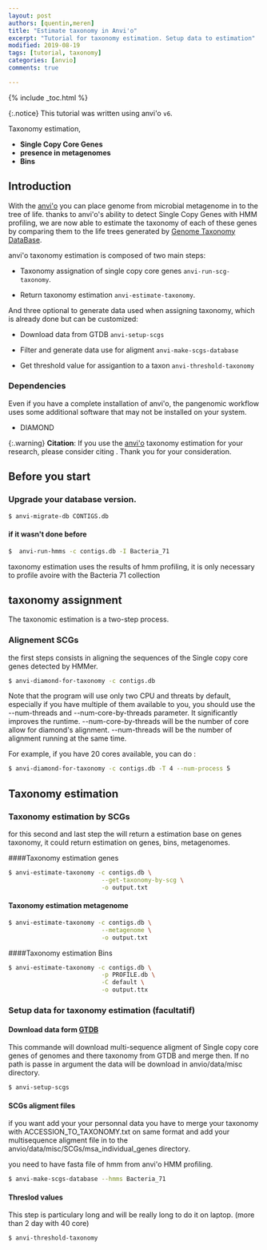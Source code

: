 ```yaml
---
layout: post
authors: [quentin,meren]
title: "Estimate taxonomy in Anvi'o"
excerpt: "Tutorial for taxonomy estimation. Setup data to estimation"
modified: 2019-08-19
tags: [tutorial, taxonomy]
categories: [anvio]
comments: true

---
```


{% include _toc.html %}

{:.notice}
This tutorial was written using anvi'o `v6`.


Taxonomy estimation,
* **Single Copy Core Genes**
* **presence in metagenomes** 
* **Bins**

## Introduction

With the [anvi'o](https://peerj.com/articles/1319/) you can place genome from microbial metagenome in to the tree of life.
thanks to anvi'o's ability to detect Single Copy Genes with HMM profiling, we are now able to estimate the taxonomy of each of these genes by comparing them to the life trees generated by [Genome Taxonomy DataBase]({https://gtdb.ecogenomic.org/}).


 anvi'o taxonomy estimation is composed of two main steps:

* Taxonomy assignation of single copy core genes `anvi-run-scg-taxonomy`.

* Return taxonomy estimation `anvi-estimate-taxonomy`.


And three optional to generate data used when assigning taxonomy, which is already done but can be customized:

* Download data from GTDB `anvi-setup-scgs`

* Filter and generate data use for aligment `anvi-make-scgs-database`

* Get threshold value for assigantion to a taxon `anvi-threshold-taxonomy`

### Dependencies

Even if you have a complete installation of anvi'o, the pangenomic workflow uses some additional software that may not be installed on your system.

* DIAMOND 

{:.warning}
**Citation**: If you use the [anvi'o](https://peerj.com/articles/1319/) taxonomy estimation for your research, please consider citing . Thank you for your consideration.

## Before you start



### Upgrade your database version.

``` bash
$ anvi-migrate-db CONTIGS.db
```


#### if it wasn't done before
``` bash
$  anvi-run-hmms -c contigs.db -I Bacteria_71
```
taxonomy estimation uses the results of hmm profiling, it is only necessary to profile avoire with the Bacteria 71 collection


## taxonomy assignment


The taxonomic estimation is a two-step process.


### Alignement SCGs

the first steps consists in aligning the sequences of the Single copy core genes detected by HMMer.

``` bash
$ anvi-diamond-for-taxonomy -c contigs.db
```


Note that the program will use only two CPU and threats by default, especially if you have multiple of them available to you, you should use the --num-threads and --num-core-by-threads parameter. It significantly improves the runtime. --num-core-by-threads will be the number of core allow for diamond's alignment. --num-threads will be the number of alignment running at the same time.

For example, if you have 20 cores available, you can do :


``` bash
$ anvi-diamond-for-taxonomy -c contigs.db -T 4 --num-process 5
 ```

## Taxonomy estimation

### Taxonomy estimation by SCGs

for this second and last step the will return a estimation base on genes taxonomy, it could return estimation on genes, bins, metagenomes. 


####Taxonomy estimation genes

``` bash
$ anvi-estimate-taxonomy -c contigs.db \
                          --get-taxonomy-by-scg \
                          -o output.txt
```

#### Taxonomy estimation metagenome

``` bash
$ anvi-estimate-taxonomy -c contigs.db \
                          --metagenome \
                          -o output.txt
```

####Taxonomy estimation Bins

``` bash
$ anvi-estimate-taxonomy -c contigs.db \
                          -p PROFILE.db \
                          -C default \
                          -o output.ttx
```




### Setup data for taxonomy estimation (facultatif)

#### Download data form [GTDB]({https://gtdb.ecogenomic.org/})

This commande will download multi-sequence aligment of Single copy core genes of genomes and there taxonomy from GTDB and merge then.
If no path is passe in argument the data will be download in anvio/data/misc directory.

``` bash
$ anvi-setup-scgs 
```

#### SCGs aligment files

if you want add your your personnal data you have to merge your taxonomy with ACCESSION_TO_TAXONOMY.txt on same format and add your multisequence aligment file in to the anvio/data/misc/SCGs/msa_individual_genes directory.

you need to have fasta file of hmm from anvi'o HMM profiling.

``` bash
$ anvi-make-scgs-database --hmms Bacteria_71
```

#### Threslod values


This step is particulary long and will be really long to do it on laptop. (more than 2 day with 40 core)

``` bash
$ anvi-threshold-taxonomy
```
